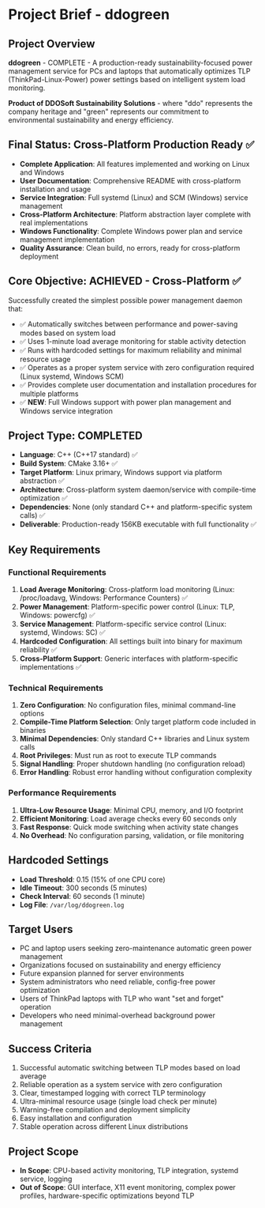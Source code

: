 # Project Brief - ddogreen

## Project Overview
**ddogreen** - COMPLETE - A production-ready sustainability-focused power management service for PCs and laptops that automatically optimizes TLP (ThinkPad-Linux-Power) power settings based on intelligent system load monitoring.

**Product of DDOSoft Sustainability Solutions** - where "ddo" represents the company heritage and "green" represents our commitment to environmental sustainability and energy efficiency.

## Final Status: Cross-Platform Production Ready ✅
- **Complete Application**: All features implemented and working on Linux and Windows
- **User Documentation**: Comprehensive README with cross-platform installation and usage
- **Service Integration**: Full systemd (Linux) and SCM (Windows) service management
- **Cross-Platform Architecture**: Platform abstraction layer complete with real implementations
- **Windows Functionality**: Complete Windows power plan and service management implementation
- **Quality Assurance**: Clean build, no errors, ready for cross-platform deployment

## Core Objective: ACHIEVED - Cross-Platform ✅
Successfully created the simplest possible power management daemon that:
- ✅ Automatically switches between performance and power-saving modes based on system load
- ✅ Uses 1-minute load average monitoring for stable activity detection  
- ✅ Runs with hardcoded settings for maximum reliability and minimal resource usage
- ✅ Operates as a proper system service with zero configuration required (Linux systemd, Windows SCM)
- ✅ Provides complete user documentation and installation procedures for multiple platforms
- ✅ **NEW**: Full Windows support with power plan management and Windows service integration

## Project Type: COMPLETED
- **Language**: C++ (C++17 standard) ✅
- **Build System**: CMake 3.16+ ✅  
- **Target Platform**: Linux primary, Windows support via platform abstraction ✅
- **Architecture**: Cross-platform system daemon/service with compile-time optimization ✅
- **Dependencies**: None (only standard C++ and platform-specific system calls) ✅
- **Deliverable**: Production-ready 156KB executable with full functionality ✅

## Key Requirements

### Functional Requirements
1. **Load Average Monitoring**: Cross-platform load monitoring (Linux: /proc/loadavg, Windows: Performance Counters) ✅
2. **Power Management**: Platform-specific power control (Linux: TLP, Windows: powercfg) ✅
3. **Service Management**: Platform-specific service control (Linux: systemd, Windows: SC) ✅
4. **Hardcoded Configuration**: All settings built into binary for maximum reliability ✅
5. **Cross-Platform Support**: Generic interfaces with platform-specific implementations ✅

### Technical Requirements
1. **Zero Configuration**: No configuration files, minimal command-line options
2. **Compile-Time Platform Selection**: Only target platform code included in binaries
2. **Minimal Dependencies**: Only standard C++ libraries and Linux system calls
3. **Root Privileges**: Must run as root to execute TLP commands
4. **Signal Handling**: Proper shutdown handling (no configuration reload)
5. **Error Handling**: Robust error handling without configuration complexity

### Performance Requirements
1. **Ultra-Low Resource Usage**: Minimal CPU, memory, and I/O footprint
2. **Efficient Monitoring**: Load average checks every 60 seconds only
3. **Fast Response**: Quick mode switching when activity state changes
4. **No Overhead**: No configuration parsing, validation, or file monitoring

## Hardcoded Settings
- **Load Threshold**: 0.15 (15% of one CPU core)
- **Idle Timeout**: 300 seconds (5 minutes)
- **Check Interval**: 60 seconds (1 minute)
- **Log File**: `/var/log/ddogreen.log`

## Target Users
- PC and laptop users seeking zero-maintenance automatic green power management
- Organizations focused on sustainability and energy efficiency
- Future expansion planned for server environments
- System administrators who need reliable, config-free power optimization
- Users of ThinkPad laptops with TLP who want "set and forget" operation
- Developers who need minimal-overhead background power management

## Success Criteria
1. Successful automatic switching between TLP modes based on load average
2. Reliable operation as a system service with zero configuration
3. Clear, timestamped logging with correct TLP terminology
4. Ultra-minimal resource usage (single load check per minute)
5. Warning-free compilation and deployment simplicity
4. Easy installation and configuration
5. Stable operation across different Linux distributions

## Project Scope
- **In Scope**: CPU-based activity monitoring, TLP integration, systemd service, logging
- **Out of Scope**: GUI interface, X11 event monitoring, complex power profiles, hardware-specific optimizations beyond TLP
